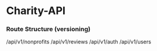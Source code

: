 # Charity-API

### Route Structure (versioning)

/api/v1/nonprofits
/api/v1/reviews
/api/v1/auth
/api/v1/users